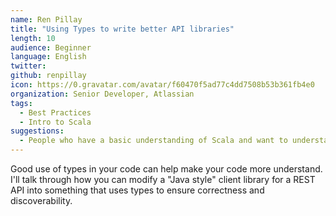 ```yaml
---
name: Ren Pillay
title: "Using Types to write better API libraries"
length: 10
audience: Beginner
language: English
twitter: 
github: renpillay
icon: https://0.gravatar.com/avatar/f60470f5ad77c4dd7508b53b361fb4e0
organization: Senior Developer, Atlassian
tags:
  - Best Practices
  - Intro to Scala
suggestions:
  - People who have a basic understanding of Scala and want to understand how to use it to write better software
---
```

Good use of types in your code can help make your code more understand. I'll talk through how you can modify a "Java style" client library for a REST API into something that uses types to ensure correctness and discoverability.
